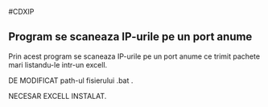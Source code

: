 #CDXIP

## Program se scaneaza IP-urile pe un port anume

Prin acest program se scaneaza IP-urile pe un port anume ce trimit pachete mari listandu-le intr-un excell.

DE MODIFICAT path-ul fisierului .bat .

NECESAR EXCELL INSTALAT.